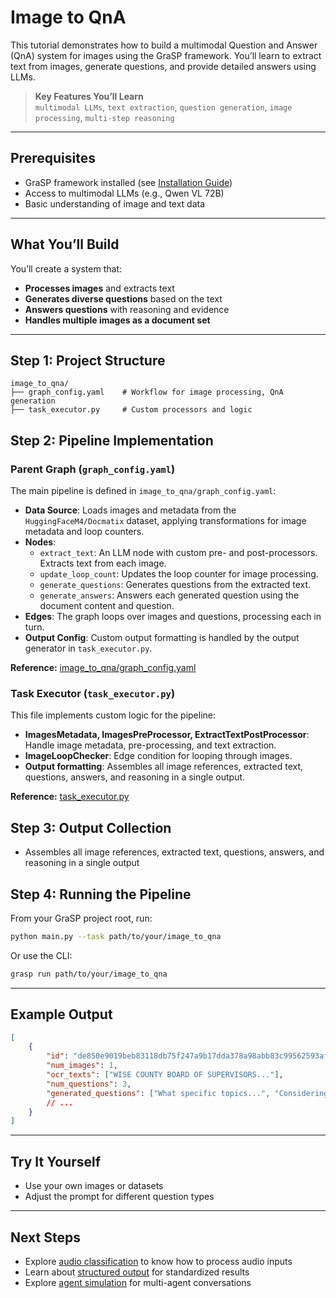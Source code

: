 # Image to QnA

This tutorial demonstrates how to build a multimodal Question and Answer (QnA) system for images using the GraSP framework. You’ll learn to extract text from images, generate questions, and provide detailed answers using LLMs.

> **Key Features You’ll Learn**  
> `multimodal LLMs`, `text extraction`, `question generation`, `image processing`, `multi-step reasoning`

---

## Prerequisites

- GraSP framework installed (see [Installation Guide](../installation.md))
- Access to multimodal LLMs (e.g., Qwen VL 72B)
- Basic understanding of image and text data

---

## What You’ll Build

You’ll create a system that:
- **Processes images** and extracts text
- **Generates diverse questions** based on the text
- **Answers questions** with reasoning and evidence
- **Handles multiple images as a document set**

---

## Step 1: Project Structure

```
image_to_qna/
├── graph_config.yaml    # Workflow for image processing, QnA generation
├── task_executor.py     # Custom processors and logic
```

## Step 2: Pipeline Implementation

### Parent Graph (`graph_config.yaml`)

The main pipeline is defined in `image_to_qna/graph_config.yaml`:

- **Data Source**: Loads images and metadata from the `HuggingFaceM4/Docmatix` dataset, applying transformations for image metadata and loop counters.
- **Nodes**:
  - `extract_text`: An LLM node with custom pre- and post-processors. Extracts text from each image.
  - `update_loop_count`: Updates the loop counter for image processing.
  - `generate_questions`: Generates questions from the extracted text.
  - `generate_answers`: Answers each generated question using the document content and question.
- **Edges**: The graph loops over images and questions, processing each in turn.
- **Output Config**: Custom output formatting is handled by the output generator in `task_executor.py`.

**Reference:** [image_to_qna/graph_config.yaml](https://github.com/ServiceNow/GraSP/blob/main/tasks/examples/image_to_qna/graph_config.yaml)

### Task Executor (`task_executor.py`)

This file implements custom logic for the pipeline:
- **ImagesMetadata, ImagesPreProcessor, ExtractTextPostProcessor**: Handle image metadata, pre-processing, and text extraction.
- **ImageLoopChecker**: Edge condition for looping through images.
- **Output formatting**: Assembles all image references, extracted text, questions, answers, and reasoning in a single output.

**Reference:** [task_executor.py](https://github.com/ServiceNow/GraSP/blob/main/tasks/examples/image_to_qna/task_executor.py)

## Step 3: Output Collection

- Assembles all image references, extracted text, questions, answers, and reasoning in a single output

## Step 4: Running the Pipeline

From your GraSP project root, run:

```bash
python main.py --task path/to/your/image_to_qna
```

Or use the CLI:

```bash
grasp run path/to/your/image_to_qna
```

---

## Example Output

```json
[
    {
        "id": "de850e9019beb83118db75f247a9b17dda378a98abb83c99562593af00a461af",
        "num_images": 1,
        "ocr_texts": ["WISE COUNTY BOARD OF SUPERVISORS..."],
        "num_questions": 3,
        "generated_questions": ["What specific topics...", "Considering the agenda items...", "When and where is the Wise County Board..."]
        // ...
    }
]
```

---

## Try It Yourself

- Use your own images or datasets
- Adjust the prompt for different question types

---

## Next Steps

- Explore [audio classification](audio_to_text_tutorial.md) to know how to process audio inputs
- Learn about [structured output](structured_output_tutorial.md) for standardized results
- Explore [agent simulation](agent_simulation_tutorial.md) for multi-agent conversations
